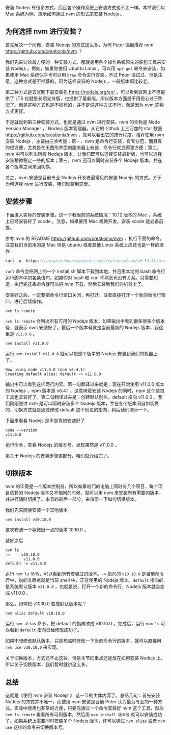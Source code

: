 安装 Nodejs 有很多方式，而且各个操作系统上安装方式也不太一样。本节我们以 Mac 系统为例，演示如何通过 nvm 的形式来安装 Nodejs 。

## 为何选择 nvm 进行安装？

首先解决一个问题，安装 Nodejs 的方式这么多，为何 Peter 偏偏推荐 nvm https://github.com/creationix/nvm ？

我们先来讨论最方便的一种安装方式，那就是用各个操作系统原生的装包工具来安装 Nodejs 。例如，如果你使用 Ubuntu Linux ，可以用 `apt-get` 命令来安装，如果使用 Mac 系统似乎也可以用 `brew` 命令进行安装，不过 Peter 没试过。但是注意，这种方式是不推荐的，因为这样安装的 Nodejs ，一般版本都比较老。

第二种方式是去官网下载安装包 https://nodejs.org/en/ 。可以看到官网上不但提供了 LTS 也就是长期支持版，也提供了最新版。所以版本方面是不用担心过于陈旧了。但是这种方式也是不推荐的，并不是说这种方式不行，而是因为 nvm 这种方式更好。

于是就说到第三种安装方式，也就是通过 nvm 进行安装。nvm 的全称是 Node Version Manager ， Nodejs 版本管理器。从它的 Github 上三万加的 star 数量 https://github.com/creationix/nvm ，就可以看出它的流行程度。推荐使用 nvm 安装 Nodejs ，主要由三点考量：第一，nvm 是命令行安装，有专业范，而且真的很方便，尤其是在无图形界面的服务器上安装，命令行就显得更方便；第二，nvm 中可以列出所有 Nodejs 版本，让我们既可以选择安装最新版，也可以选择安装稍微稳定一些的版本；第三，nvm 还可以同时安装多个 Nodejs 版本，并在各个版本之间来回切换。

总之，nvm 安装是目前专业 Nodejs 开发者最常见的安装 Nodejs 的方式。关于为何选择 nvm 进行安装，咱们就聊到这里。

## 安装步骤

下面进入实际的安装步骤。说一下我当前的系统情况：10.12 版本的 Mac ，系统上已经安装好了 xcode 。注意，如果要用 Mac 机做开发，安装 xcode 是必备前提。

参考 nvm 的 README https://github.com/creationix/nvm ，执行下面的命令，注意我们当前用的是 Mac 但是 ubuntu 或者其他 Linux 系统上应该也是一样的操作：

```js
curl -o- https://raw.githubusercontent.com/creationix/nvm/v0.33.11/install.sh | bash
```

`curl` 命令会把网上的一个 install.sh 脚本下载到本地，并且用本地的 bash 命令行运行脚本中的各条语句。如果你对 bash 和 curl 不熟悉也没有关系。只需要知道，执行完这条命令就可以把 nvm 下载，然后安装到我们的机器上了。

安装好之后，一定要把命令行窗口关闭，再打开，或者直接打开一个新的命令行窗口，进行后续操作。

```
nvm ls-remote
```

`nvm ls-remote` 会列出所有可用的 Nodejs 版本，如果输出中看到很多很多个版本号，就表示 nvm 安装好了。最后一个版本号就是当前最新的 Nodejs 版本，我这里是 `v11.0.0` 。

```
nvm install v11.0.0
```

运行 `nvm install v11.0.0` 就可以把这个版本的 Nodejs 安装到我们的机器上了。

```
Now using node v11.0.0 (npm v6.4.1)
Creating default alias: default -> v11.0.0
```

输出中可以看到这样两行内容。第一句翻译过来就是：现在开始使用 v11.0.0 版本的 Nodejs ，npm 版本是 v6.4.1 。这意味着安装 Nodejs 的同时，npm 这个装包工具也安装好了。第二句翻译过来是：创建默认别名，default 指向 v11.0.0 。我们刚刚说过 nvm 是可以同时安装多个 Nodejs 版本，并在各个版本间自如切换的，切换方式就是通过修改 default 这个别名的指向，稍后我们演示一下。

下面来看看 Nodejs 是不是真的安装好了

```
node --version
v11.0.0
```

运行命令，查看 Nodejs 的版本号，发现果然是 v11.0.0 。

那关于 Nodejs 的安装步骤这部分，咱们就介绍完了。

## 切换版本

nvm 的毕竟是一个版本控制器，所以如果咱们的电脑上同时有几个项目，每个项目依赖的 Nodejs 版本又不相同的时候，就可以用 nvm 来安装所有需要的版本，并进行随时切换了。本节的最后一部分，来演示一下如何切换版本。

我们先来随便安装一个其他版本

```
nvm install v10.10.0
```

这次安装一个稍微旧一点的版本 10.10.0 。

装好之后

```
nvm ls
->     v10.10.0
        v11.0.0
default -> v11.0.0
```

运行 `nvm ls` 命令，可以看到所有安装过的版本。`->` 指向的 `v10.10.0` 是当前命令行中，说的准确点就是当前 shell 中，正在使用的 Nodejs 版本。`default` 指向的是系统默认版本 `v11.0.0` ，也就是说，打开一个新的命令行，Nodejs 版本就会变成 v11.0.0 。

那么，如何把 v10.10.0 变成默认版本呢？

```
nvm alias default v10.10.0
```

运行 `nvm alias` 命令，把 default 的指向改成 v10.10.0 。完成后，运行 `nvm ls` 可以看到 `default` 指向已经修改成功了。

如果不想修改默认版本，只是想临时修改一下当前命令行的版本，就可以直接用 `nvm use v10.10.0` 来实现。

关于切换版本，方式还不止这些，但是本节的重点还是放在如何安装 Nodejs 上，所以关于切换版本，我们暂时就讲这么多。

## 总结

这就是《使用 nvm 安装 Nodejs 》 这一节的主体内容了。总结几句：首先安装 Nodejs 的方式并不唯一，而使用 nvm 安装是目前 Peter 认为最为专业的一种方式。实际中使用也非常的方便，只要先通过一个命令安装好 nvm 这个工具，然后  `nvm ls-remote` 查看所有可用版本，然后用 `nvm install 版本号` 就可以安装成功了。如果系统上需要同时安装多个 Nodejs 版本，还可以通过 `nvm alias` 或者 `nvm use` 这样的命令来切换版本号。
